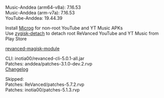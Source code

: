 Music-Anddea (arm64-v8a): 7.16.53  
Music-Anddea (arm-v7a): 7.16.53  
YouTube-Anddea: 19.44.39  

Install [Microg](https://github.com/ReVanced/GmsCore/releases) for non-root YouTube and YT Music APKs  
Use [zygisk-detach](https://github.com/j-hc/zygisk-detach) to detach root ReVanced YouTube and YT Music from Play Store  

[revanced-magisk-module](https://github.com/TheBizarreAbhishek/ReVanced-Extended)
  
CLI: inotia00/revanced-cli-5.0.1-all.jar  
Patches: anddea/patches-3.1.0-dev.2.rvp  
[Changelog](https://github.com/anddea/revanced-patches/releases/tag/v3.1.0-dev.2)  

Skipped:  
Patches: ReVanced/patches-5.7.2.rvp  
Patches: inotia00/patches-5.1.3.rvp        
